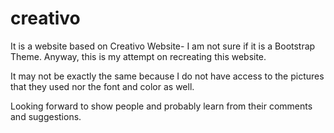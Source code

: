 # creativo

It is a website based on Creativo Website- I am not sure if it is a Bootstrap Theme. Anyway, this is my attempt on
recreating this website.

It may not be exactly the same because I do not have access to the pictures that they used nor the font and color as well.

Looking forward to show people and probably learn from their comments and suggestions.

